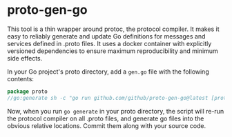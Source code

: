 # proto-gen-go

This tool is a thin wrapper around protoc, the protocol compiler. It
makes it easy to reliably generate and update Go definitions for
messages and services defined in .proto files. It uses a docker
container with explicitly versioned dependencies to ensure maximum
reproducibility and minimum side effects.

In your Go project's proto directory, add a `gen.go` file with the following contents:

```go
package proto
//go:generate sh -c "go run github.com/github/proto-gen-go@latest [protoc flags] [proto files]"
```

Now, when you run `go generate` in your proto directory, the script
will re-run the protocol compiler on all .proto files, and generate go
files into the obvious relative locations. Commit them along with your
source code.

